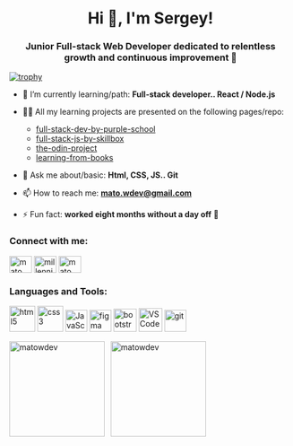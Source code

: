 <h1 align="center">Hi 👋, I'm Sergey!</h1>
<h3 align="center">Junior Full-stack Web Developer dedicated to relentless growth and continuous improvement 🚀</h3>

<!-- <p align="left"><img src="https://github-profile-trophy.vercel.app/?username=matowdev&column=-1&theme=onedark&margin-w=15&margin-h=15&no-bg=true&title=Commits,Followers,Stars,Repositories" alt="matowdev" /></a></p> -->

[![trophy](https://github-profile-trophy.vercel.app/?username=matowdev&column=-1&theme=onedark&margin-w=15&margin-h=15&no-bg=true&title=Commits,Followers,Stars,Repositories,PullRequest)](https://github.com/matowedev/github-profile-trophy)

- 🌱 I’m currently learning/path: **Full-stack developer.. React / Node.js**

- 👨‍💻 All my learning projects are presented on the following pages/repo:

  - [full-stack-dev-by-purple-school](https://github.com/matowdev/purple-school?tab=readme-ov-file#purple-school)
  - [full-stack-js-by-skillbox](https://github.com/matowdev/fullstack-js-by-skillbox#fullstack-js-by-skillbox)
  - [the-odin-project](https://github.com/matowdev/the-odin-project?tab=readme-ov-file#the-odin-project)
  - [learning-from-books](https://github.com/matowdev/learning-from-books?tab=readme-ov-file#learning-from-books)

- 💬 Ask me about/basic: **Html, CSS, JS.. Git**

- 📫 How to reach me: **mato.wdev@gmail.com**

<!-- - 📄 Know about my experiences [..](..) -->

- ⚡ Fun fact: **worked eight months without a day off** 🤪

<h3 align="left">Connect with me:</h3>
<p align="left">
<a href="https://linkedin.com/in/matodev" target="blank"><img align="center" src="https://raw.githubusercontent.com/rahuldkjain/github-profile-readme-generator/master/src/images/icons/Social/linked-in-alt.svg" alt="mato" height="30" width="40" /></a>
<!-- <a href="https://dev.to/mato" target="blank"><img align="center" src="https://raw.githubusercontent.com/rahuldkjain/github-profile-readme-generator/master/src/images/icons/Social/devto.svg" alt="mato" height="30" width="40" /></a> -->
<a href="https://twitter.com/mato_dev" target="blank"><img align="center" src="https://raw.githubusercontent.com/rahuldkjain/github-profile-readme-generator/master/src/images/icons/Social/twitter.svg" alt="millennialll" height="30" width="40" /></a>
<!-- <a href="https://stackoverflow.com/users/15590921" target="blank"><img align="center" src="https://raw.githubusercontent.com/rahuldkjain/github-profile-readme-generator/master/src/images/icons/Social/stack-overflow.svg" alt="15590921" height="30" width="40" /></a> -->
<a href="https://codepen.io/matodev" target="blank"><img align="center" src="https://raw.githubusercontent.com/rahuldkjain/github-profile-readme-generator/master/src/images/icons/Social/codepen.svg" alt="mato" height="30" width="40" /></a>
</p>

<h3 align="left">Languages and Tools:</h3>
<p align="left">
<a href="https://developer.mozilla.org/en-US/docs/Learn/HTML/Introduction_to_HTML" target="_blank" rel="noreferrer"><img src="https://raw.githubusercontent.com/matowdev/draft/69d42efb36dc4ae031520788c346c3f3b4f74d03/images/html-icon.svg" width="46" height="46" alt="html5"/></a>
<a href="https://developer.mozilla.org/en-US/docs/Learn/CSS/First_steps" target="_blank" rel="noreferrer"><img src="https://raw.githubusercontent.com/matowdev/draft/69d42efb36dc4ae031520788c346c3f3b4f74d03/images/css-icon.svg" width="46" height="46" alt="css3"/></a>
<a href="https://developer.mozilla.org/en-US/docs/Web/JavaScript" target="_blank" rel="noreferrer"><img src="https://raw.githubusercontent.com/matowdev/draft/3b3415aa8e986677a4a93f3a3504d90c57efbbaa/images/js-icon-2.svg" width="39" height="39" alt="JavaScript"/></a>
<a href="https://www.figma.com/" target="_blank" rel="noreferrer"><img src="https://raw.githubusercontent.com/matowdev/draft/95769474d933033f653083f50cd81255c1e8ce5e/images/figma-icon.svg" alt="figma" width="39" height="39"/></a>
<a href="https://getbootstrap.com" target="_blank" rel="noreferrer"><img src="https://raw.githubusercontent.com/matowdev/draft/95769474d933033f653083f50cd81255c1e8ce5e/images/bootstrap-icon.svg" alt="bootstrap" width="41" height="41"/></a>
<a href="https://code.visualstudio.com/" target="_blank" rel="noreferrer"><img src="https://raw.githubusercontent.com/matowdev/draft/95769474d933033f653083f50cd81255c1e8ce5e/images/vscode-icon.svg" width="42" height="42" alt="VS Code"/></a>
<a href="https://git-scm.com/" target="_blank" rel="noreferrer"><img src="https://raw.githubusercontent.com/matowdev/draft/481e2d2e667ea29ac904e41ba91628841f4ecf11/images/git-icon-2.svg" alt="git" width="39" height="39"/></a>
</p>

<div>
<p><img height="170" align="left" src="https://github-readme-stats.vercel.app/api?username=matowdev&show_icons=true&locale=en" alt="matowdev" /></p>
<p>&nbsp;&nbsp;<img height="170" src="https://github-readme-stats.vercel.app/api/top-langs?username=matowdev&show_icons=true&locale=en&layout=compact" alt="matowdev" /></p>
</div>
